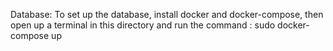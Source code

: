 Database: To set up the database, install docker and docker-compose, then open up a terminal in this directory and run the command : sudo docker-compose up